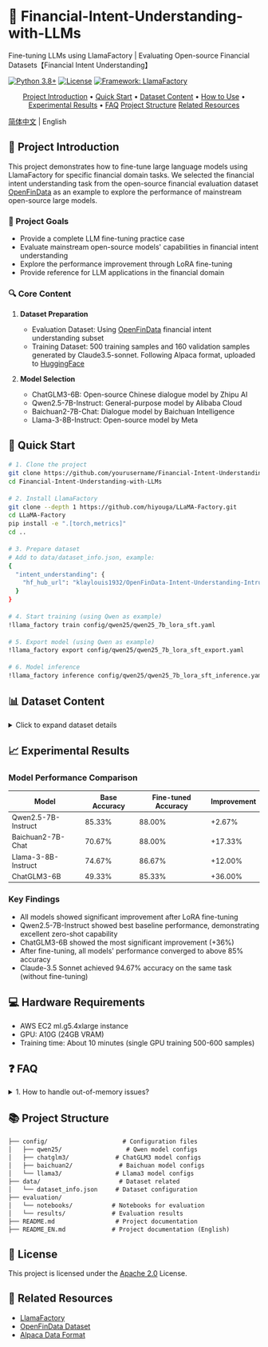 
# 🎯 Financial-Intent-Understanding-with-LLMs

<div align="left">

Fine-tuning LLMs using LlamaFactory | Evaluating Open-source Financial Datasets【Financial Intent Understanding】

[![Python 3.8+](https://img.shields.io/badge/python-3.8+-blue.svg)](https://www.python.org/downloads/release/python-380/)
[![License](https://img.shields.io/badge/License-Apache%202.0-blue.svg)](https://opensource.org/licenses/Apache-2.0)
[![Framework: LlamaFactory](https://img.shields.io/badge/Framework-LlamaFactory-green.svg)](https://github.com/hiyouga/LLaMA-Factory)

<p align="center">
  <a href="#-project-introduction">Project Introduction</a> •
  <a href="#-quick-start">Quick Start</a> •
  <a href="#-dataset-content">Dataset Content</a> •
  <a href="#-how-to-use">How to Use</a> •
  <a href="#-experimental-results">Experimental Results</a> •
  <a href="#-faq">FAQ</a>
  <a href="#-project-structure">Project Structure</a>
  <a href="#-related-resources">Related Resources</a>
</p>

[简体中文](README.md) | English

</div>

## 📖 Project Introduction

This project demonstrates how to fine-tune large language models using LlamaFactory for specific financial domain tasks. We selected the financial intent understanding task from the open-source financial evaluation dataset [OpenFinData](https://github.com/open-compass/OpenFinData) as an example to explore the performance of mainstream open-source large models.

### 🎯 Project Goals
- Provide a complete LLM fine-tuning practice case
- Evaluate mainstream open-source models' capabilities in financial intent understanding
- Explore the performance improvement through LoRA fine-tuning
- Provide reference for LLM applications in the financial domain

### 🔍 Core Content

1. **Dataset Preparation**
   - Evaluation Dataset: Using [OpenFinData](https://github.com/open-compass/OpenFinData) financial intent understanding subset
   - Training Dataset: 500 training samples and 160 validation samples generated by Claude3.5-sonnet. Following Alpaca format, uploaded to [HuggingFace](https://huggingface.co/datasets/klaylouis1932/OpenFinData-Intent-Understanding-Intruct)

2. **Model Selection**
   - ChatGLM3-6B: Open-source Chinese dialogue model by Zhipu AI
   - Qwen2.5-7B-Instruct: General-purpose model by Alibaba Cloud
   - Baichuan2-7B-Chat: Dialogue model by Baichuan Intelligence
   - Llama-3-8B-Instruct: Open-source model by Meta

## 🚀 Quick Start

```bash
# 1. Clone the project
git clone https://github.com/yourusername/Financial-Intent-Understanding-with-LLMs.git
cd Financial-Intent-Understanding-with-LLMs

# 2. Install LlamaFactory
git clone --depth 1 https://github.com/hiyouga/LLaMA-Factory.git
cd LLaMA-Factory
pip install -e ".[torch,metrics]"
cd ..

# 3. Prepare dataset
# Add to data/dataset_info.json, example:
{
  "intent_understanding": {
    "hf_hub_url": "klaylouis1932/OpenFinData-Intent-Understanding-Intruct"
  }
}

# 4. Start training (using Qwen as example)
!llama_factory train config/qwen25/qwen25_7b_lora_sft.yaml

# 5. Export model (using Qwen as example)
!llama_factory export config/qwen25/qwen25_7b_lora_sft_export.yaml

# 6. Model inference
!llama_factory inference config/qwen25/qwen25_7b_lora_sft_inference.yaml
```

## 📊 Dataset Content

<details>
<summary>Click to expand dataset details</summary>

### Original Data Format
    {
        "id": "0",
        "question": "You are an intent and emotion assistant. Please analyze which of the following intents [Market Inquiry, Industry Sector Inquiry, Individual Stock Inquiry, Fund Inquiry, Customer Service Inquiry] does this question belong to? Please provide the correct option.\nQuestion: How about commercial banks?",
        "A": "Industry Sector Inquiry",
        "B": "Individual Stock Inquiry",
        "C": "Market Inquiry",
        "D": "Customer Service Inquiry",
        "E": "Fund Inquiry",
        "answer": "A"
    }
![Data Format 1](assets/dataset-1.png)

### Processed Data Format
`instruction`:
As an intent and emotion assistant, please analyze the intent type of the following question.

Question: How about commercial banks?

Please choose the most appropriate intent type from the following options:
A. Industry Sector Inquiry
B. Individual Stock Inquiry
C. Market Inquiry
D. Customer Service Inquiry
E. Fund Inquiry

Please only answer with the option letter (A, B, C, D, or E).

 `input`: ""
 
 `output`: A
![Data Format 2](assets/dataset-2.png)

</details>

## 📈 Experimental Results

### Model Performance Comparison

| Model | Base Accuracy | Fine-tuned Accuracy | Improvement |
|-------|--------------|---------------------|-------------|
| Qwen2.5-7B-Instruct | 85.33% | 88.00% | +2.67% |
| Baichuan2-7B-Chat | 70.67% | 88.00% | +17.33% |
| Llama-3-8B-Instruct | 74.67% | 86.67% | +12.00% |
| ChatGLM3-6B | 49.33% | 85.33% | +36.00% |

### Key Findings
- All models showed significant improvement after LoRA fine-tuning
- Qwen2.5-7B-Instruct showed best baseline performance, demonstrating excellent zero-shot capability
- ChatGLM3-6B showed the most significant improvement (+36%)
- After fine-tuning, all models' performance converged to above 85% accuracy
- Claude-3.5 Sonnet achieved 94.67% accuracy on the same task (without fine-tuning)

## 💻 Hardware Requirements
- AWS EC2 ml.g5.4xlarge instance
- GPU: A10G (24GB VRAM)
- Training time: About 10 minutes (single GPU training 500-600 samples)

## ❓ FAQ

<details>
<summary>1. How to handle out-of-memory issues?</summary>

- Reduce batch_size
- Increase gradient_accumulation_steps
- Use bf16 training
- Enable 8-bit quantization training
- Reduce cutoff_length
</details>

## 📚 Project Structure
```
├── config/                     # Configuration files
│   ├── qwen25/                  # Qwen model configs
│   ├── chatglm3/             # ChatGLM3 model configs
│   ├── baichuan2/             # Baichuan model configs
│   └── llama3/               # Llama3 model configs
├── data/                      # Dataset related
│   └── dataset_info.json     # Dataset configuration
├── evaluation/
│   └── notebooks/           # Notebooks for evaluation
│   └── results/             # Evaluation results
├── README.md                 # Project documentation
├── README_EN.md             # Project documentation (English)
```

## 📜 License

This project is licensed under the [Apache 2.0](LICENSE) License.

## 🔗 Related Resources

- [LlamaFactory](https://github.com/hiyouga/LLaMA-Factory)
- [OpenFinData Dataset](https://github.com/open-compass/OpenFinData)
- [Alpaca Data Format](https://github.com/tatsu-lab/stanford_alpaca)
